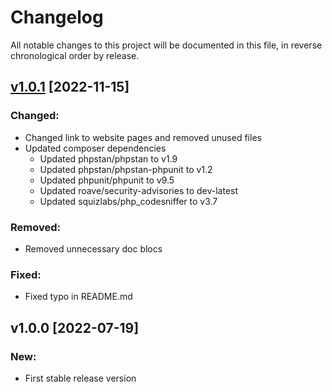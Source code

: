 # Changelog

All notable changes to this project will be documented in this file,
in reverse chronological order by release.

## [v1.0.1](https://github.com/zaphyr-org/encrypt/compare/1.0.0...1.0.1) [2022-11-15]

### Changed:
* Changed link to website pages and removed unused files
* Updated composer dependencies
  * Updated phpstan/phpstan to v1.9
  * Updated phpstan/phpstan-phpunit to v1.2
  * Updated phpunit/phpunit to v9.5
  * Updated roave/security-advisories to dev-latest
  * Updated squizlabs/php_codesniffer to v3.7

### Removed:
* Removed unnecessary doc blocs

### Fixed:
* Fixed typo in README.md

## v1.0.0 [2022-07-19]

### New:
* First stable release version
